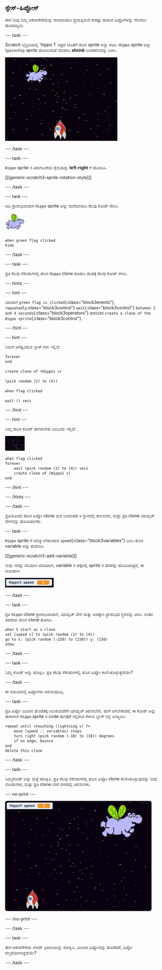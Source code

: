 ## ಸ್ಪೇಸ್-ಹಿಪ್ಪೋಸ್

ಈಗ ನೀವು ನಿಮ್ಮ ಆಕಾಶನೌಕೆಯನ್ನು ನಾಶಮಾಡಲು ಪ್ರಯತ್ನಿಸುವ ಸಾಕಷ್ಟು ಹಾರುವ ಹಿಪ್ಪೋಗಳನ್ನು ಸೇರಿಸಲು ಹೊರಟಿದ್ದೀರಿ.

--- task ---

Scratch ಲೈಬ್ರರಿಯಲ್ಲಿ 'hippo 1' ಚಿತ್ರದ ಜೊತೆಗೆ ಹೊಸ sprite ಅನ್ನು ರಚಿಸಿ. `Hippo` sprite ಅನ್ನು `Spaceship` sprite ಹೋಲುವಂತೆ ಮಾಡಲು **shrink** ಉಪಕರಣವನ್ನು ಬಳಸಿ.

![screenshot](images/invaders-hippo.png)

--- /task ---

--- task ---

`Hippo` sprite ನ ತಿರುಗುವಿಕೆಯ ಶೈಲಿಯನ್ನು **left-right** ಗೆ ಹೊಂದಿಸಿ.

[[[generic-scratch3-sprite-rotation-style]]]

--- /task ---

--- task ---

ಆಟ ಪ್ರಾರಂಭವಾದಾಗ `Hippo` sprite ಅನ್ನು ಮರೆಮಾಡಲು ಕೆಲವು ಕೋಡ್ ಸೇರಿಸಿ.

![hippo sprite](images/hippo-sprite.png)

```blocks3
when green flag clicked
hide
```

--- /task ---

--- task ---

ಪ್ರತಿ ಕೆಲವು ಸೆಕೆಂಡುಗಳಲ್ಲಿ ಹೊಸ `Hippo` clone ರಚಿಸಲು ಹಂತಕ್ಕೆ ಕೆಲವು ಕೋಡ್ ಸೇರಿಸಿ.

--- hints ---


--- hint ---

ಯಾವಾಗ `green flag is clicked`{:class="block3events"}, `repeatedly`:class="block3control"} `wait`{:class="block3control"} `between 2 and 4 seconds`{:class="block3operators"} ತದನಂತರ `create a clone of the Hippo sprite`{:class="block3control"}.

--- /hint ---

--- hint ---

ನಿಮಗೆ ಅಗತ್ಯವಿರುವ ಬ್ಲಾಕ್ ಗಳು ಇಲ್ಲಿವೆ:

```blocks3
forever
end

create clone of (Hippo1 v)

(pick random (2) to (4))

when flag clicked

wait () secs
```

--- /hint ---

--- hint ---

ನಿಮ್ಮ ಹೊಸ ಕೋಡ್ ಹೇಗಿರಬೇಕು ಎಂಬುದು ಇಲ್ಲಿದೆ:

![stage sprite](images/stage-sprite.png)

```blocks3
when flag clicked
forever
    wait (pick random (2) to (4)) secs
    create clone of (Hippo1 v)
end
```

--- /hint ---

--- /hints ---

--- /task ---

ಪ್ರತಿಯೊಂದು ಹೊಸ ಹಿಪ್ಪೋ clone ಮನ ಬಂದಂತಹ `x` ಸ್ಥಾನದಲ್ಲಿ ಕಾಣಬೇಕು, ಮತ್ತು ಪ್ರತಿ clone ಯಾದೃಚ್ ವೇಗವನ್ನು ಹೊಂದಿರಬೇಕು.

--- task ---

`Hippo` sprite ಗೆ ಮಾತ್ರ ಬೇಕಾಗಿರುವ `speed`{:class="block3variables"} ಎಂಬ ಹೊಸ variable ಅನ್ನು ತಯಾರಿಸಿ.

[[[generic-scratch3-add-variable]]]

ನೀವು ಇದನ್ನು ಸರಿಯಾಗಿ ಮಾಡಿದಾಗ, variable ನ ಪಕ್ಕದಲ್ಲಿ sprite ನ ಹೆಸರನ್ನು ಹೊಂದಿರುತ್ತದೆ, ಈ ರೀತಿಯಾಗಿ:

![screenshot](images/invaders-var-test.png)

--- /task ---

--- task ---

ಪ್ರತಿ `Hippo` clone ಪ್ರಾರಂಭವಾದಾಗ, ಯಾದೃಚ್ ವೇಗ ಮತ್ತು ಅದಕ್ಕಾಗಿ ಪ್ರಾರಂಭದ ಸ್ಥಳವನ್ನು ಆರಿಸಿ. ನಂತರ ಪರದೆಯ ಮೇಲೆ clone ತೋರಿಸಿ.

```blocks3
when I start as a clone
set [speed v] to (pick random (2) to (4))
go to x: (pick random (-220) to (220)) y: (150)
show
```

--- /task ---

--- task ---

ನಿಮ್ಮ ಕೋಡ್ ಅನ್ನು ಪರೀಕ್ಷಿಸಿ. ಪ್ರತಿ ಕೆಲವು ಸೆಕೆಂಡುಗಳಲ್ಲಿ ಹೊಸ ಹಿಪ್ಪೋ ಕಾಣಿಸಿಕೊಳ್ಳುತ್ತದೆಯೇ?

--- /task ---

ಈ ಸಮಯದಲ್ಲಿ ಹಿಪ್ಪೋಗಳು ಚಲಿಸುವುದಿಲ್ಲ.

--- task ---

ಪ್ರತಿ ಹಿಪ್ಪೋ ಮಿಂಚಿನ ಹೊಡೆತಕ್ಕೆ ಸಿಲುಕುವವರೆಗೆ ಯಾದೃಚ್ ತಿರುಗಬೇಕು. ಹಾಗೆ ಆಗಬೇಕಾದರೆ, ಈ ಕೋಡ್ ಅನ್ನು ಈಗಾಗಲೇ `Hippo` sprite ನ code script ನಲ್ಲಿರುವ ಕೆಳಗಿನ ಬ್ಲಾಕ್ ನಲ್ಲಿ ಲಗತ್ತಿಸಿರಿ:

```blocks3
repeat until <touching (lightning v) ?>
	move (speed :: variables) steps
	turn right (pick random (-10) to (10)) degrees
	if on edge, bounce
end
delete this clone
```

--- /task ---

--- task ---

ನಿಮ್ಮಕೋಡ್ ಅನ್ನು ಮತ್ತೆ ಪರೀಕ್ಷಿಸಿ. ಪ್ರತಿ ಕೆಲವು ಸೆಕೆಂಡುಗಳಲ್ಲಿ ಹೊಸ ಹಿಪ್ಪೋ clone ಕಾಣಿಸಿಕೊಳ್ಳುವುದನ್ನು ನೀವು ನೋಡಬೇಕು, ಮತ್ತು ಪ್ರತಿ clone ಬೇರೆ ವೇಗದಲ್ಲಿ ಚಲಿಸಬೇಕು.

--- no-print ---

![screenshot](images/hippo-clones.gif)

--- /no-print ---

--- /task ---

--- task ---

ಈಗ ಆಕಾಶನೌಕೆಯ ಲೇಸರ್ ಫಿರಂಗಿಯನ್ನು ಪರೀಕ್ಷಿಸಿ. ಮಿಂಚಿನ ಹಿಪ್ಪೋವನ್ನು ಹೊಡೆದರೆ, ಹಿಪ್ಪೋ ಕಣ್ಮರೆಯಾಗುತ್ತದೆಯೇ?

--- /task ---